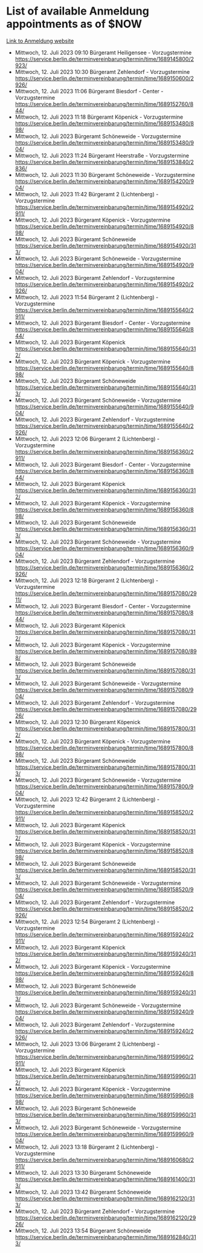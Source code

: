 # List of available Anmeldung appointments as of $NOW
[Link to Anmeldung website](https://service.berlin.de/terminvereinbarung/termin/tag.php?termin=1&anliegen[]=120686&dienstleisterlist=122210,122217,327316,122219,327312,122227,327314,122231,327346,122243,327348,122254,122252,329742,122260,329745,122262,329748,122271,327278,122273,327274,122277,327276,330436,122280,327294,122282,327290,122284,327292,122291,327270,122285,327266,122286,327264,122296,327268,150230,329760,122297,327286,122294,327284,122312,329763,122314,329775,122304,327330,122311,327334,122309,327332,317869,122281,327352,122279,329772,122283,122276,327324,122274,327326,122267,329766,122246,327318,122251,327320,122257,327322,122208,327298,122226,327300&herkunft=http%3A%2F%2Fservice.berlin.de%2Fdienstleistung%2F120686%2F)
- Mittwoch, 12. Juli 2023 09:10 Bürgeramt Heiligensee - Vorzugstermine https://service.berlin.de/terminvereinbarung/termin/time/1689145800/2923/
- Mittwoch, 12. Juli 2023 10:30 Bürgeramt Zehlendorf - Vorzugstermine https://service.berlin.de/terminvereinbarung/termin/time/1689150600/2926/
- Mittwoch, 12. Juli 2023 11:06 Bürgeramt Biesdorf - Center - Vorzugstermine https://service.berlin.de/terminvereinbarung/termin/time/1689152760/844/
- Mittwoch, 12. Juli 2023 11:18 Bürgeramt Köpenick - Vorzugstermine https://service.berlin.de/terminvereinbarung/termin/time/1689153480/898/
- Mittwoch, 12. Juli 2023  Bürgeramt Schöneweide - Vorzugstermine https://service.berlin.de/terminvereinbarung/termin/time/1689153480/904/
- Mittwoch, 12. Juli 2023 11:24 Bürgeramt Heerstraße - Vorzugstermine https://service.berlin.de/terminvereinbarung/termin/time/1689153840/2836/
- Mittwoch, 12. Juli 2023 11:30 Bürgeramt Schöneweide - Vorzugstermine https://service.berlin.de/terminvereinbarung/termin/time/1689154200/904/
- Mittwoch, 12. Juli 2023 11:42 Bürgeramt 2 (Lichtenberg) - Vorzugstermine https://service.berlin.de/terminvereinbarung/termin/time/1689154920/2911/
- Mittwoch, 12. Juli 2023  Bürgeramt Köpenick - Vorzugstermine https://service.berlin.de/terminvereinbarung/termin/time/1689154920/898/
- Mittwoch, 12. Juli 2023  Bürgeramt Schöneweide https://service.berlin.de/terminvereinbarung/termin/time/1689154920/313/
- Mittwoch, 12. Juli 2023  Bürgeramt Schöneweide - Vorzugstermine https://service.berlin.de/terminvereinbarung/termin/time/1689154920/904/
- Mittwoch, 12. Juli 2023  Bürgeramt Zehlendorf - Vorzugstermine https://service.berlin.de/terminvereinbarung/termin/time/1689154920/2926/
- Mittwoch, 12. Juli 2023 11:54 Bürgeramt 2 (Lichtenberg) - Vorzugstermine https://service.berlin.de/terminvereinbarung/termin/time/1689155640/2911/
- Mittwoch, 12. Juli 2023  Bürgeramt Biesdorf - Center - Vorzugstermine https://service.berlin.de/terminvereinbarung/termin/time/1689155640/844/
- Mittwoch, 12. Juli 2023  Bürgeramt Köpenick https://service.berlin.de/terminvereinbarung/termin/time/1689155640/312/
- Mittwoch, 12. Juli 2023  Bürgeramt Köpenick - Vorzugstermine https://service.berlin.de/terminvereinbarung/termin/time/1689155640/898/
- Mittwoch, 12. Juli 2023  Bürgeramt Schöneweide https://service.berlin.de/terminvereinbarung/termin/time/1689155640/313/
- Mittwoch, 12. Juli 2023  Bürgeramt Schöneweide - Vorzugstermine https://service.berlin.de/terminvereinbarung/termin/time/1689155640/904/
- Mittwoch, 12. Juli 2023  Bürgeramt Zehlendorf - Vorzugstermine https://service.berlin.de/terminvereinbarung/termin/time/1689155640/2926/
- Mittwoch, 12. Juli 2023 12:06 Bürgeramt 2 (Lichtenberg) - Vorzugstermine https://service.berlin.de/terminvereinbarung/termin/time/1689156360/2911/
- Mittwoch, 12. Juli 2023  Bürgeramt Biesdorf - Center - Vorzugstermine https://service.berlin.de/terminvereinbarung/termin/time/1689156360/844/
- Mittwoch, 12. Juli 2023  Bürgeramt Köpenick https://service.berlin.de/terminvereinbarung/termin/time/1689156360/312/
- Mittwoch, 12. Juli 2023  Bürgeramt Köpenick - Vorzugstermine https://service.berlin.de/terminvereinbarung/termin/time/1689156360/898/
- Mittwoch, 12. Juli 2023  Bürgeramt Schöneweide https://service.berlin.de/terminvereinbarung/termin/time/1689156360/313/
- Mittwoch, 12. Juli 2023  Bürgeramt Schöneweide - Vorzugstermine https://service.berlin.de/terminvereinbarung/termin/time/1689156360/904/
- Mittwoch, 12. Juli 2023  Bürgeramt Zehlendorf - Vorzugstermine https://service.berlin.de/terminvereinbarung/termin/time/1689156360/2926/
- Mittwoch, 12. Juli 2023 12:18 Bürgeramt 2 (Lichtenberg) - Vorzugstermine https://service.berlin.de/terminvereinbarung/termin/time/1689157080/2911/
- Mittwoch, 12. Juli 2023  Bürgeramt Biesdorf - Center - Vorzugstermine https://service.berlin.de/terminvereinbarung/termin/time/1689157080/844/
- Mittwoch, 12. Juli 2023  Bürgeramt Köpenick https://service.berlin.de/terminvereinbarung/termin/time/1689157080/312/
- Mittwoch, 12. Juli 2023  Bürgeramt Köpenick - Vorzugstermine https://service.berlin.de/terminvereinbarung/termin/time/1689157080/898/
- Mittwoch, 12. Juli 2023  Bürgeramt Schöneweide https://service.berlin.de/terminvereinbarung/termin/time/1689157080/313/
- Mittwoch, 12. Juli 2023  Bürgeramt Schöneweide - Vorzugstermine https://service.berlin.de/terminvereinbarung/termin/time/1689157080/904/
- Mittwoch, 12. Juli 2023  Bürgeramt Zehlendorf - Vorzugstermine https://service.berlin.de/terminvereinbarung/termin/time/1689157080/2926/
- Mittwoch, 12. Juli 2023 12:30 Bürgeramt Köpenick https://service.berlin.de/terminvereinbarung/termin/time/1689157800/312/
- Mittwoch, 12. Juli 2023  Bürgeramt Köpenick - Vorzugstermine https://service.berlin.de/terminvereinbarung/termin/time/1689157800/898/
- Mittwoch, 12. Juli 2023  Bürgeramt Schöneweide https://service.berlin.de/terminvereinbarung/termin/time/1689157800/313/
- Mittwoch, 12. Juli 2023  Bürgeramt Schöneweide - Vorzugstermine https://service.berlin.de/terminvereinbarung/termin/time/1689157800/904/
- Mittwoch, 12. Juli 2023 12:42 Bürgeramt 2 (Lichtenberg) - Vorzugstermine https://service.berlin.de/terminvereinbarung/termin/time/1689158520/2911/
- Mittwoch, 12. Juli 2023  Bürgeramt Köpenick https://service.berlin.de/terminvereinbarung/termin/time/1689158520/312/
- Mittwoch, 12. Juli 2023  Bürgeramt Köpenick - Vorzugstermine https://service.berlin.de/terminvereinbarung/termin/time/1689158520/898/
- Mittwoch, 12. Juli 2023  Bürgeramt Schöneweide https://service.berlin.de/terminvereinbarung/termin/time/1689158520/313/
- Mittwoch, 12. Juli 2023  Bürgeramt Schöneweide - Vorzugstermine https://service.berlin.de/terminvereinbarung/termin/time/1689158520/904/
- Mittwoch, 12. Juli 2023  Bürgeramt Zehlendorf - Vorzugstermine https://service.berlin.de/terminvereinbarung/termin/time/1689158520/2926/
- Mittwoch, 12. Juli 2023 12:54 Bürgeramt 2 (Lichtenberg) - Vorzugstermine https://service.berlin.de/terminvereinbarung/termin/time/1689159240/2911/
- Mittwoch, 12. Juli 2023  Bürgeramt Köpenick https://service.berlin.de/terminvereinbarung/termin/time/1689159240/312/
- Mittwoch, 12. Juli 2023  Bürgeramt Köpenick - Vorzugstermine https://service.berlin.de/terminvereinbarung/termin/time/1689159240/898/
- Mittwoch, 12. Juli 2023  Bürgeramt Schöneweide https://service.berlin.de/terminvereinbarung/termin/time/1689159240/313/
- Mittwoch, 12. Juli 2023  Bürgeramt Schöneweide - Vorzugstermine https://service.berlin.de/terminvereinbarung/termin/time/1689159240/904/
- Mittwoch, 12. Juli 2023  Bürgeramt Zehlendorf - Vorzugstermine https://service.berlin.de/terminvereinbarung/termin/time/1689159240/2926/
- Mittwoch, 12. Juli 2023 13:06 Bürgeramt 2 (Lichtenberg) - Vorzugstermine https://service.berlin.de/terminvereinbarung/termin/time/1689159960/2911/
- Mittwoch, 12. Juli 2023  Bürgeramt Köpenick https://service.berlin.de/terminvereinbarung/termin/time/1689159960/312/
- Mittwoch, 12. Juli 2023  Bürgeramt Köpenick - Vorzugstermine https://service.berlin.de/terminvereinbarung/termin/time/1689159960/898/
- Mittwoch, 12. Juli 2023  Bürgeramt Schöneweide https://service.berlin.de/terminvereinbarung/termin/time/1689159960/313/
- Mittwoch, 12. Juli 2023  Bürgeramt Schöneweide - Vorzugstermine https://service.berlin.de/terminvereinbarung/termin/time/1689159960/904/
- Mittwoch, 12. Juli 2023 13:18 Bürgeramt 2 (Lichtenberg) - Vorzugstermine https://service.berlin.de/terminvereinbarung/termin/time/1689160680/2911/
- Mittwoch, 12. Juli 2023 13:30 Bürgeramt Schöneweide https://service.berlin.de/terminvereinbarung/termin/time/1689161400/313/
- Mittwoch, 12. Juli 2023 13:42 Bürgeramt Schöneweide https://service.berlin.de/terminvereinbarung/termin/time/1689162120/313/
- Mittwoch, 12. Juli 2023  Bürgeramt Zehlendorf - Vorzugstermine https://service.berlin.de/terminvereinbarung/termin/time/1689162120/2926/
- Mittwoch, 12. Juli 2023 13:54 Bürgeramt Schöneweide https://service.berlin.de/terminvereinbarung/termin/time/1689162840/313/
